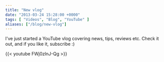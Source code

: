 ```yaml
---
title: "New vlog"
date: "2013-03-24 15:28:00 +0000"
tags: [ "Videos", "Blog", "YouTube" ]
aliases: ["/blog/new-vlog"]
---
```

I've just started a YouTube vlog covering news, tips, reviews etc. Check it out, and if you like it, subscribe :)

{{< youtube FWj0zlnJ-Qg >}}